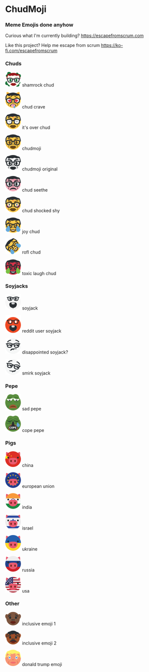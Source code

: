 # ChudMoji
### Meme Emojis done anyhow

Curious what I'm currently building? https://escapefromscrum.com

Like this project? Help me escape from scrum https://ko-fi.com/escapefromscrum

### Chuds
<img src="/emojis/chud4chan.svg" width="50px"> shamrock chud

<img src="/emojis/chudcrave.svg" width="50px"> chud crave

<img src="/emojis/chuditsover.svg" width="50px"> it's over chud

<img src="/emojis/chudmoji.svg" width="50px"> chudmoji

<img src="/emojis/chudoriginal.svg" width="50px"> chudmoji original

<img src="/emojis/chudseethe.svg" width="50px"> chud seethe

<img src="/emojis/chudshy.svg" width="50px"> chud shocked shy

<img src="/emojis/joy.svg" width="50px"> joy chud

<img src="/emojis/rofl.svg" width="50px"> rofl chud

<img src="/emojis/toxic.svg" width="50px"> toxic laugh chud

### Soyjacks

<img src="/emojis/soyjack.svg" width="50px"> soyjack

<img src="/emojis/reddituser.svg" width="50px"> reddit user soyjack

<img src="/emojis/disappointment.svg" width="50px"> disappointed soyjack?

<img src="/emojis/smirk.svg" width="50px"> smirk soyjack


### Pepe
<img src="/emojis/sadpepe.svg" width="50px"> sad pepe

<img src="/emojis/cope.svg" width="50px"> cope pepe


### Pigs

<img src="/emojis/chinapig.svg" width="50px"> china

<img src="/emojis/eupig.svg" width="50px"> european union

<img src="/emojis/indiapig.svg" width="50px"> india

<img src="/emojis/israelpig.svg" width="50px"> israel

<img src="/emojis/oinkraine.svg" width="50px"> ukraine

<img src="/emojis/russiapig.svg" width="50px"> russia

<img src="/emojis/usapig.svg" width="50px"> usa

### Other

<img src="/emojis/inclusiveemoji1.svg" width="50px"> inclusive emoji 1

<img src="/emojis/inclusiveemoji2.svg" width="50px"> inclusive emoji 2

<img src="/emojis/trump.svg" width="50px"> donald trump emoji








